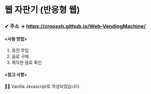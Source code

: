 # 웹 자판기 (반응형 웹)
### ✔ 주소 → https://croossh.github.io/Web-VendingMachine/

#### <사용 방법>
1. 동전 투입
2. 음료 구매
3. 획득한 음료 확인

#### <참고 사항>
🐱‍🏍 Vanilla Javascript로 작성되었습니다.<br>
